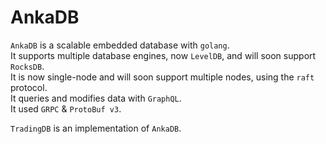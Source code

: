 # AnkaDB

``AnkaDB`` is a scalable embedded database with ``golang``.  
It supports multiple database engines, now ``LevelDB``, and will soon support ``RocksDB``.  
It is now single-node and will soon support multiple nodes, using the ``raft`` protocol.  
It queries and modifies data with ``GraphQL``.  
It used ``GRPC`` & ``ProtoBuf v3``.  

``TradingDB`` is an implementation of ``AnkaDB``.
